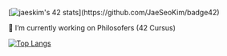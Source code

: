 <!--
**serebryanaya/serebryanaya** is a ✨ _special_ ✨ repository because its `README.md` (this file) appears on your GitHub profile.

Here are some ideas to get you started:

- 🔭 I’m currently working on ...
- 🌱 I’m currently learning ...
- 👯 I’m looking to collaborate on ...
- 🤔 I’m looking for help with ...
- 💬 Ask me about ...
- 📫 How to reach me: ...
- 😄 Pronouns: ...
- ⚡ Fun fact: ...
-->

[![jaeskim's 42 stats](https://badge42.herokuapp.com/api/stats/pveeta?)](https://github.com/JaeSeoKim/badge42)

🔭 I’m currently working on Philosofers (42 Cursus)

[![Top Langs](https://github-readme-stats.vercel.app/api/top-langs/?username=anuraghazra&show_icons=true&theme=prussian)](https://github.com/anuraghazra/github-readme-stats)
